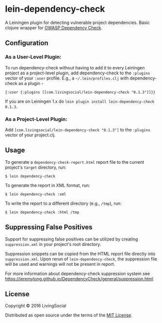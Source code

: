 # lein-dependency-check

A Leiningen plugin for detecting vulnerable project dependencies. Basic clojure wrapper for [OWASP Dependency Check](https://www.owasp.org/index.php/OWASP_Dependency_Check).

## Configuration

### As a User-Level Plugin:

To run dependency-check without having to add it to every Leiningen project as a project-level plugin,
add dependency-check to the `:plugins` vector of your `:user` profile. E.g., a `~/.lein/profiles.clj` with dependency-check as a plugin -
```
{:user {:plugins [[com.livingsocial/lein-dependency-check "0.1.3"]]}}
```

If you are on Leiningen 1.x do `lein plugin install lein-dependency-check 0.1.3`.

### As a Project-Level Plugin:

Add `[com.livingsocial/lein-dependency-check "0.1.3"]` to the `:plugins` vector of your project.clj.

## Usage

To generate a `dependency-check-report.html` report file to the current project's `target` directory, run:

    $ lein dependency-check

To generate the report in XML format, run:

    $ lein dependency-check :xml

To write the report to a different directory (e.g., `/tmp`), run:

    $ lein dependency-check :html /tmp

##  Suppressing False Positives

Support for suppressing false positives can be utilized by creating `suppression.xml` in your project's root directory.

Suppression snippets can be copied from the HTML report file directly into `suppression.xml`. Upon rerun of `lein-dependency-check`, the suppression file will be used and warnings will not be present in report.

For more information about dependency-check suppression system see https://jeremylong.github.io/DependencyCheck/general/suppression.html

## License

Copyright © 2016 LivingSocial

Distributed as open source under the terms of the [MIT
License](http://opensource.org/licenses/MIT).
